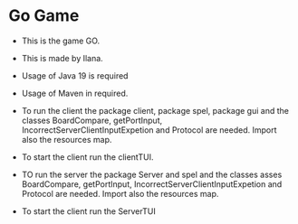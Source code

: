 # Go Game
* This is the game GO. 
* This is made by Ilana.


* Usage of Java 19 is required
* Usage of Maven in required.
* To run the client the package client, package spel, package gui and the classes BoardCompare, getPortInput, IncorrectServerClientInputExpetion and Protocol are needed. Import also the resources map. 
* To start the client run the clientTUI.
* TO run the server the package Server and spel and the classes asses BoardCompare, getPortInput, IncorrectServerClientInputExpetion and Protocol are needed. Import also the resources map. 
* To start the client run the ServerTUI
